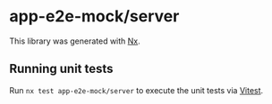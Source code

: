 # app-e2e-mock/server

This library was generated with [Nx](https://nx.dev).

## Running unit tests

Run `nx test app-e2e-mock/server` to execute the unit tests via [Vitest](https://vitest.dev/).
